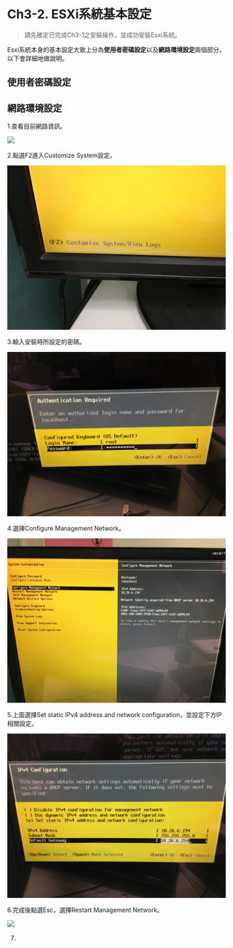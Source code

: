 # Ch3-2. ESXi系統基本設定

> 請先確定已完成Ch3-1之安裝操作，並成功安裝Esxi系統。

Esxi系統本身的基本設定大致上分為**使用者密碼設定**以及**網路環境設定**兩個部分，以下會詳細地做說明。

## 使用者密碼設定

## 網路環境設定

1.查看目前網路資訊。

![](/assets/esxi_installation_23.JPG)

2.點選F2進入Customize System設定。

![](/assets/esxi_installation_24.JPG)

3.輸入安裝時所設定的密碼。

![](/assets/esxi_installation_25.JPG)

4.選擇Configure Management Network。

![](/assets/esxi_installation_26.JPG)

5.上面選擇Set static IPv4 address and network configuration，並設定下方IP相關設定。

![](/assets/esxi_installation_27.JPG)

6.完成後點選Esc，選擇Restart Management Network。

![](/assets/esxi_installation_28.JPG)

7.


